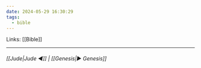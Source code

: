 ```yaml
---
date: 2024-05-29 16:30:29
tags:
  - bible
---
```

Links: [[Bible]]
___
######  [[Jude|Jude ◀]] | [[Genesis|▶ Genesis]]
